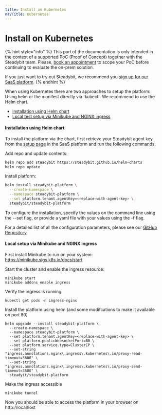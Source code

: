 ```yaml
---
title: Install on Kubernetes
navTitle: Kubernetes
---
```


# Install on Kubernetes

{% hint style="info" %}
This part of the documentation is only intended in the context of a supported PoC (Proof of Concept) together with the Steadybit team. Please, [book an appointment](https://www.steadybit.com/book-demo) to scope your PoC before continuing to evaluate the on-prem solution.

If you just want to try out Steadybit, we recommend you [sign up for our SaaS platform](https://signup.steadybit.com).
{% endhint %}

When using Kubernetes there are two approaches to setup the platform: Using helm or the manifest directly via \`kubectl. We recommend to use the Helm chart.

* [Installation using Helm chart](k8s.md#installation-using-helm-chart)
* [Local test setup via Minikube and NGINX ingress](k8s.md#local-test-setup-via-minikube-and-nginx-ingress)

#### Installation using Helm chart

To install the platform via the chart, first retrieve your Steadybit agent key from the [setup page](https://platform.steadybit.com/settings/agents/setup) in the SaaS platform and run the following commands.

Add repo and update contents:

```bash
helm repo add steadybit https://steadybit.github.io/helm-charts
helm repo update
```

Install platform:

```bash
helm install steadybit-platform \
  --create-namespace \
  --namespace steadybit-platform \
  --set platform.tenant.agentKey=<replace-with-agent-key> \
  steadybit/steadybit-platform
```

To configure the installation, specify the values on the command line using the --set flag, or provide a yaml file with your values using the -f flag.

For a detailed list of all the configuration parameters, please see our [GitHub Repository](https://github.com/steadybit/helm-charts/tree/main/charts/steadybit-platform).

#### Local setup via Minikube and NGINX ingress

First install Minikube to run on your system: https://minikube.sigs.k8s.io/docs/start

Start the cluster and enable the ingress resource:

```
minikube start
minikube addons enable ingress
```

Verify the ingress is running

```
kubectl get pods -n ingress-nginx
```

Install the platform using helm (and some modifcations to make it available on port 80)

```
helm upgrade --install steadybit-platform \
  --create-namespace \
  --namespace steadybit-platform \
  --set platform.tenant.agentKey=<replace-with-agent-key> \
  --set platform.publicWebsocketPort=80 \
  --set platform.service.type=ClusterIP \
  --set-string "ingress.annotations.nginx\.ingress\.kubernetes\.io/proxy-read-timeout=3600" \
  --set-string "ingress.annotations.nginx\.ingress\.kubernetes\.io/proxy-send-timeout=3600" \
  steadyit/steadybit-platform
```

Make the ingress accessible

```
minikube tunnel
```

Now you should be able to access the platform in your browser on http://localhost
